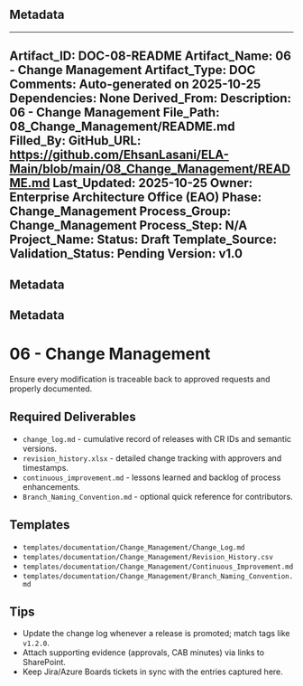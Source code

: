 ## Metadata
---
Artifact_ID: DOC-08-README
Artifact_Name: 06 - Change Management
Artifact_Type: DOC
Comments: Auto-generated on 2025-10-25
Dependencies: None
Derived_From: 
Description: 06 - Change Management
File_Path: 08_Change_Management/README.md
Filled_By: 
GitHub_URL: https://github.com/EhsanLasani/ELA-Main/blob/main/08_Change_Management/README.md
Last_Updated: 2025-10-25
Owner: Enterprise Architecture Office (EAO)
Phase: Change_Management
Process_Group: Change_Management
Process_Step: N/A
Project_Name: 
Status: Draft
Template_Source: 
Validation_Status: Pending
Version: v1.0
---
## Metadata
## Metadata
# 06 - Change Management

Ensure every modification is traceable back to approved requests and properly documented.

## Required Deliverables
- `change_log.md` - cumulative record of releases with CR IDs and semantic versions.
- `revision_history.xlsx` - detailed change tracking with approvers and timestamps.
- `continuous_improvement.md` - lessons learned and backlog of process enhancements.
- `Branch_Naming_Convention.md` - optional quick reference for contributors.

## Templates
- `templates/documentation/Change_Management/Change_Log.md`
- `templates/documentation/Change_Management/Revision_History.csv`
- `templates/documentation/Change_Management/Continuous_Improvement.md`
- `templates/documentation/Change_Management/Branch_Naming_Convention.md`

## Tips
- Update the change log whenever a release is promoted; match tags like `v1.2.0`.
- Attach supporting evidence (approvals, CAB minutes) via links to SharePoint.
- Keep Jira/Azure Boards tickets in sync with the entries captured here.
